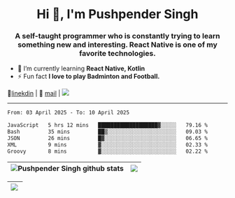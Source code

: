 <h1 align="center">Hi 👋, I'm Pushpender Singh</h1>
<h3 align="center">A self-taught programmer who is constantly trying to learn something new and interesting. React Native is one of my favorite technologies.</h3>

- 🌱 I’m currently learning **React Native, Kotlin**
- ⚡ Fun fact **I love to play Badminton and Football.**

👔[linekdin](https://www.linkedin.com/in/pushpender-singh-240061202/) | 📧 [mail](mailto:pushpendersingh694@gmail.com) | 
<a href="https://github.com/pushpender-singh-ap/pushpender-singh-ap">
    <img src="https://komarev.com/ghpvc/?username=pushpender-singh-ap&style=for-the-badge">
</a>


---

<!--START_SECTION:waka-->

```txt
From: 03 April 2025 - To: 10 April 2025

JavaScript   5 hrs 12 mins   ███████████████████▓░░░░░   79.16 %
Bash         35 mins         ██▒░░░░░░░░░░░░░░░░░░░░░░   09.03 %
JSON         26 mins         █▓░░░░░░░░░░░░░░░░░░░░░░░   06.65 %
XML          9 mins          ▓░░░░░░░░░░░░░░░░░░░░░░░░   02.33 %
Groovy       8 mins          ▓░░░░░░░░░░░░░░░░░░░░░░░░   02.22 %
```

<!--END_SECTION:waka-->


| <a><img align="center" src="https://github-readme-stats-iota-ecru-15.vercel.app/api?username=pushpender-singh-ap&show_icons=true&include_all_commits=true&theme=buefy&hide_border=true" alt="Pushpender Singh github stats" /></a> | <a><img align="center" src="https://github-readme-stats-iota-ecru-15.vercel.app/api/top-langs/?username=pushpender-singh-ap&layout=compact&theme=buefy&hide_border=true" /></a> |
| ------------- | ------------- |

| <a> <img align="left" src="https://github-readme-streak-stats.herokuapp.com/?user=pushpender-singh-ap" /></br> </a> |
| ------------- |
